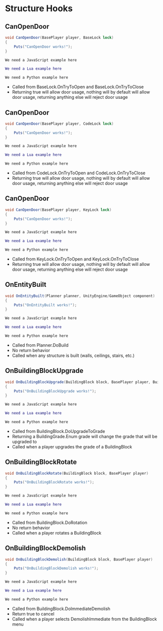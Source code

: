 # Structure Hooks

## CanOpenDoor

``` csharp
void CanOpenDoor(BasePlayer player, BaseLock lock)
{
    Puts("CanOpenDoor works!");
}
```

``` javascript
We need a JavaScript example here
```

``` lua
We need a Lua example here
```

``` python
We need a Python example here
```

 * Called from BaseLock.OnTryToOpen and BaseLock.OnTryToClose
 * Returning true will allow door usage, nothing will by default will allow door usage, returning anything else will reject door usage

## CanOpenDoor

``` csharp
void CanOpenDoor(BasePlayer player, CodeLock lock)
{
    Puts("CanOpenDoor works!");
}
```

``` javascript
We need a JavaScript example here
```

``` lua
We need a Lua example here
```

``` python
We need a Python example here
```

 * Called from CodeLock.OnTryToOpen and CodeLock.OnTryToClose
 * Returning true will allow door usage, nothing will by default will allow door usage, returning anything else will reject door usage

## CanOpenDoor

``` csharp
void CanOpenDoor(BasePlayer player, KeyLock lock)
{
    Puts("CanOpenDoor works!");
}
```

``` javascript
We need a JavaScript example here
```

``` lua
We need a Lua example here
```

``` python
We need a Python example here
```

 * Called from KeyLock.OnTryToOpen and KeyLock.OnTryToClose
 * Returning true will allow door usage, nothing will by default will allow door usage, returning anything else will reject door usage

## OnEntityBuilt

``` csharp
void OnEntityBuilt(Planner planner, UnityEngine/GameObject component)
{
    Puts("OnEntityBuilt works!");
}
```

``` javascript
We need a JavaScript example here
```

``` lua
We need a Lua example here
```

``` python
We need a Python example here
```

 * Called from Planner.DoBuild
 * No return behavior
 * Called when any structure is built (walls, ceilings, stairs, etc.)

## OnBuildingBlockUpgrade

``` csharp
void OnBuildingBlockUpgrade(BuildingBlock block, BasePlayer player, BuildingGrade.Enum grade)
{
    Puts("OnBuildingBlockUpgrade works!");
}
```

``` javascript
We need a JavaScript example here
```

``` lua
We need a Lua example here
```

``` python
We need a Python example here
```

 * Called from BuildingBlock.DoUpgradeToGrade
 * Returning a BuildingGrade.Enum grade will change the grade that will be upgraded to
 * Called when a player upgrades the grade of a BuildingBlock

## OnBuildingBlockRotate

``` csharp
void OnBuildingBlockRotate(BuildingBlock block, BasePlayer player)
{
    Puts("OnBuildingBlockRotate works!");
}
```

``` javascript
We need a JavaScript example here
```

``` lua
We need a Lua example here
```

``` python
We need a Python example here
```

 * Called from BuildingBlock.DoRotation
 * No return behavior
 * Called when a player rotates a BuildingBlock

## OnBuildingBlockDemolish

``` csharp
void OnBuildingBlockDemolish(BuildingBlock block, BasePlayer player)
{
    Puts("OnBuildingBlockDemolish works!");
}
```

``` javascript
We need a JavaScript example here
```

``` lua
We need a Lua example here
```

``` python
We need a Python example here
```

 * Called from BuildingBlock.DoImmediateDemolish
 * Return true to cancel
 * Called when a player selects DemolishImmediate from the BuildingBlock menu

